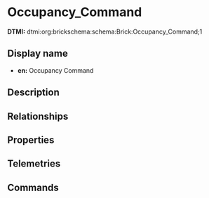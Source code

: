 # Occupancy_Command
**DTMI:** dtmi:org:brickschema:schema:Brick:Occupancy_Command;1
## Display name
- **en:** Occupancy Command
## Description
## Relationships
## Properties
## Telemetries
## Commands
